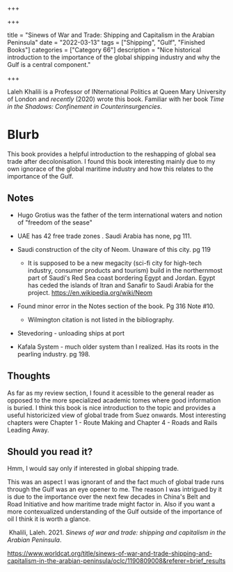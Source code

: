 +++

+++

title = "Sinews of War and Trade: Shipping and Capitalism in the Arabian Peninsula"
date = "2022-03-13"
tags = ["Shipping", "Gulf", "Finished Books"]
categories = ["Category 66"]
description = "Nice historical introduction to the importance of the global shipping industry and why the Gulf is a central component."

+++

Laleh Khalili is a Professor of INternational Politics at Queen Mary University of London and *recently* (2020) wrote this book. Familiar with her book *Time in the Shadows: Confinement in Counterinsurgencies*. 

# Blurb

This book provides a helpful introduction to the reshapping of global sea trade after decolonisation. I found this book interesting mainly due to my own ignorace of the global maritime industry and how this relates to the importance of the Gulf. 

## Notes

- Hugo Grotius was the father of the term international waters and notion of "freedom of the sease"
- UAE has 42 free trade zones . Saudi Arabia has none, pg 111.

- Saudi construction of the city of Neom. Unaware of this city. pg 119

  - It is supposed to be a new megacity (sci-fi city for high-tech industry, consumer products and tourism) build in the northernmost part of Saudi's Red Sea coast bordering Egypt and Jordan. Egypt has ceded the islands of Itran and Sanafir to Saudi Arabia for the project. https://en.wikipedia.org/wiki/Neom

 - Found minor error in the Notes section of the book. Pg 316 Note #10.

   - Wilmington citation is not listed in the bibliography. 
   
 - Stevedoring - unloading ships at port
   
 - Kafala System - much older system than I realized. Has its roots in the pearling industry. pg 198.
   
## Thoughts

As far as my review section, I found it acessible to the general reader as opposed to the more specialized academic tomes where good information is buried. I think this book is nice introduction to the topic and provides a useful historicized view of global trade from Suez onwards. Most interesting chapters were Chapter 1 - Route Making and Chapter 4 - Roads and Rails Leading Away. 

## Should you read it? 

Hmm, I would say only if interested in global shipping trade. 

This was an aspect I was ignorant of and the fact much of global trade runs through the Gulf was an eye opener to me. The reason I was intrigued by it is due to the importance over the next few decades in China's Belt and Road Initiative and how maritime trade might factor in. Also if you want a more contexualized understanding of the Gulf outside of the importance of oil I think it is worth a glance. 	



​    Khalili, Laleh. 2021. *Sinews of war and trade: shipping and capitalism in the Arabian Peninsula*.

https://www.worldcat.org/title/sinews-of-war-and-trade-shipping-and-capitalism-in-the-arabian-peninsula/oclc/1190809008&referer=brief_results
